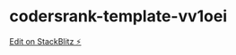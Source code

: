 # codersrank-template-vv1oei

[Edit on StackBlitz ⚡️](https://stackblitz.com/edit/codersrank-template-vv1oei)